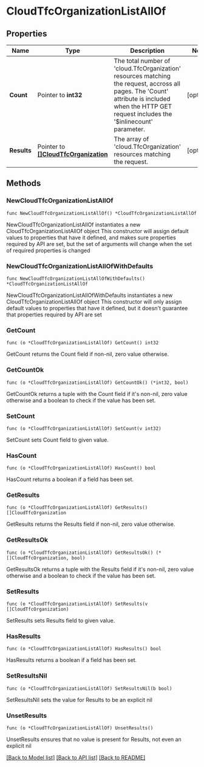 # CloudTfcOrganizationListAllOf

## Properties

Name | Type | Description | Notes
------------ | ------------- | ------------- | -------------
**Count** | Pointer to **int32** | The total number of &#39;cloud.TfcOrganization&#39; resources matching the request, accross all pages. The &#39;Count&#39; attribute is included when the HTTP GET request includes the &#39;$inlinecount&#39; parameter. | [optional] 
**Results** | Pointer to [**[]CloudTfcOrganization**](CloudTfcOrganization.md) | The array of &#39;cloud.TfcOrganization&#39; resources matching the request. | [optional] 

## Methods

### NewCloudTfcOrganizationListAllOf

`func NewCloudTfcOrganizationListAllOf() *CloudTfcOrganizationListAllOf`

NewCloudTfcOrganizationListAllOf instantiates a new CloudTfcOrganizationListAllOf object
This constructor will assign default values to properties that have it defined,
and makes sure properties required by API are set, but the set of arguments
will change when the set of required properties is changed

### NewCloudTfcOrganizationListAllOfWithDefaults

`func NewCloudTfcOrganizationListAllOfWithDefaults() *CloudTfcOrganizationListAllOf`

NewCloudTfcOrganizationListAllOfWithDefaults instantiates a new CloudTfcOrganizationListAllOf object
This constructor will only assign default values to properties that have it defined,
but it doesn't guarantee that properties required by API are set

### GetCount

`func (o *CloudTfcOrganizationListAllOf) GetCount() int32`

GetCount returns the Count field if non-nil, zero value otherwise.

### GetCountOk

`func (o *CloudTfcOrganizationListAllOf) GetCountOk() (*int32, bool)`

GetCountOk returns a tuple with the Count field if it's non-nil, zero value otherwise
and a boolean to check if the value has been set.

### SetCount

`func (o *CloudTfcOrganizationListAllOf) SetCount(v int32)`

SetCount sets Count field to given value.

### HasCount

`func (o *CloudTfcOrganizationListAllOf) HasCount() bool`

HasCount returns a boolean if a field has been set.

### GetResults

`func (o *CloudTfcOrganizationListAllOf) GetResults() []CloudTfcOrganization`

GetResults returns the Results field if non-nil, zero value otherwise.

### GetResultsOk

`func (o *CloudTfcOrganizationListAllOf) GetResultsOk() (*[]CloudTfcOrganization, bool)`

GetResultsOk returns a tuple with the Results field if it's non-nil, zero value otherwise
and a boolean to check if the value has been set.

### SetResults

`func (o *CloudTfcOrganizationListAllOf) SetResults(v []CloudTfcOrganization)`

SetResults sets Results field to given value.

### HasResults

`func (o *CloudTfcOrganizationListAllOf) HasResults() bool`

HasResults returns a boolean if a field has been set.

### SetResultsNil

`func (o *CloudTfcOrganizationListAllOf) SetResultsNil(b bool)`

 SetResultsNil sets the value for Results to be an explicit nil

### UnsetResults
`func (o *CloudTfcOrganizationListAllOf) UnsetResults()`

UnsetResults ensures that no value is present for Results, not even an explicit nil

[[Back to Model list]](../README.md#documentation-for-models) [[Back to API list]](../README.md#documentation-for-api-endpoints) [[Back to README]](../README.md)


